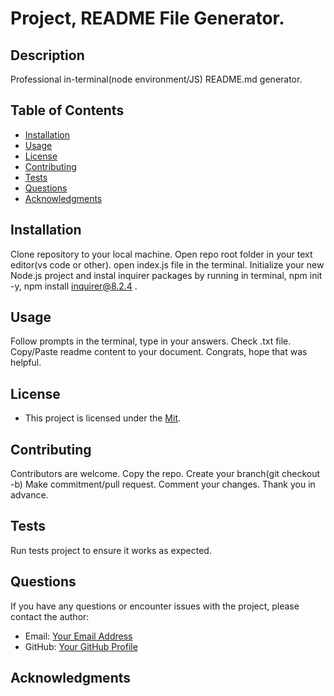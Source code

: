 # Project, README File Generator.

## Description

Professional in-terminal(node environment/JS) README.md generator.

## Table of Contents

- [Installation](#installation)
- [Usage](#usage)
- [License](#license)
- [Contributing](#contributing)
- [Tests](#tests)
- [Questions](#questions)
- [Acknowledgments](#acknowledgments)

## Installation

Clone repository to your local machine. 
Open repo root folder in your text editor(vs code or other).
 open index.js file in the terminal.
Initialize your new Node.js project and instal inquirer packages by running in terminal,
 npm init -y, npm install inquirer@8.2.4 . 
 

## Usage

Follow prompts in the terminal, type in your answers.
 Check .txt file.
 Copy/Paste readme content to your document.
 Congrats, hope that was helpful.

## License


- This project is licensed under the [Mit](LICENSE).

## Contributing
Contributors are welcome.
Copy the repo.
Create your branch(git checkout -b)
Make commitment/pull request.
Comment your changes.
Thank you in advance.

## Tests

Run tests  project to ensure it works as expected.

## Questions

If you have any questions or encounter issues with the project, please contact the author:

- Email: [Your Email Address](mailto:youremail@example.com)
- GitHub: [Your GitHub Profile](https://github.com/yourusername)

## Acknowledgments

